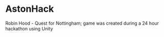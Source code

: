 # AstonHack
Robin Hood - Quest for Nottingham; game was created during a 24 hour hackathon using Unity
